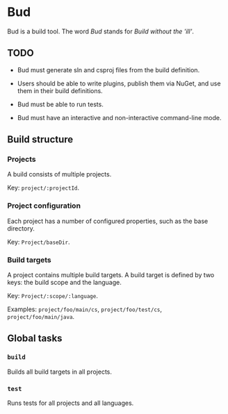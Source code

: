 # Bud

Bud is a build tool. The word _Bud_ stands for _Build without the 'ill'_.

## TODO

- Bud must generate sln and csproj files from the build definition.

- Users should be able to write plugins, publish them via NuGet, and use them in their build definitions.

- Bud must be able to run tests.

- Bud must have an interactive and non-interactive command-line mode.

## Build structure

### Projects

A build consists of multiple projects.

Key: `project/:projectId`.  

### Project configuration

Each project has a number of configured properties, such as the base directory.

Key: `Project/baseDir`.

### Build targets

A project contains multiple build targets. A build target is defined by two keys: the build scope and the language.

Key: `Project/:scope/:language`.

Examples: `project/foo/main/cs`, `project/foo/test/cs`, `project/foo/main/java`.

## Global tasks

### `build`

Builds all build targets in all projects.

### `test`

Runs tests for all projects and all languages.